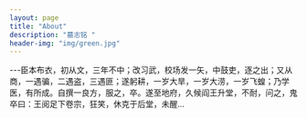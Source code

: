 ```yaml
---
layout: page
title: "About"
description: "墓志铭 " 
header-img: "img/green.jpg"
---
```


---臣本布衣，初从文，三年不中；改习武，校场发一矢，中鼓吏，逐之出；又从商，一遇骗，二遇盗，三遇匪；遂躬耕，一岁大旱，一岁大涝，一岁飞蝗；乃学医，有所成。自撰一良方，服之，卒。遂至地府，久候阎王升堂，不耐，问之，鬼卒曰：王阅足下卷宗，狂笑，休克于后堂，未醒…





